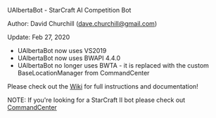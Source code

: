 UAlbertaBot - StarCraft AI Competition Bot

Author:  David Churchill (dave.churchill@gmail.com)

Update: Feb 27, 2020
- UAlbertaBot now uses VS2019
- UAlbertaBot now uses BWAPI 4.4.0
- UAlbertaBot no longer uses BWTA - it is replaced with the custom BaseLocationManager from CommandCenter

Please check out the [Wiki](https://github.com/davechurchill/ualbertabot/wiki) for full instructions and documentation!

NOTE: If you're looking for a StarCraft II bot please check out [CommandCenter](https://github.com/davechurchill/commandcenter/)
